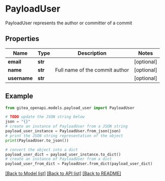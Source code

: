 # PayloadUser

PayloadUser represents the author or committer of a commit

## Properties

Name | Type | Description | Notes
------------ | ------------- | ------------- | -------------
**email** | **str** |  | [optional] 
**name** | **str** | Full name of the commit author | [optional] 
**username** | **str** |  | [optional] 

## Example

```python
from gitea_openapi.models.payload_user import PayloadUser

# TODO update the JSON string below
json = "{}"
# create an instance of PayloadUser from a JSON string
payload_user_instance = PayloadUser.from_json(json)
# print the JSON string representation of the object
print(PayloadUser.to_json())

# convert the object into a dict
payload_user_dict = payload_user_instance.to_dict()
# create an instance of PayloadUser from a dict
payload_user_from_dict = PayloadUser.from_dict(payload_user_dict)
```
[[Back to Model list]](../README.md#documentation-for-models) [[Back to API list]](../README.md#documentation-for-api-endpoints) [[Back to README]](../README.md)


